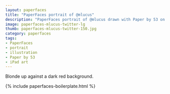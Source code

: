 ```yaml
---
layout: paperfaces
title: "PaperFaces portrait of @mlucus"
description: "PaperFaces portrait of @mlucus drawn with Paper by 53 on an iPad."
image: paperfaces-mlucus-twitter-lg
thumb: paperfaces-mlucus-twitter-150.jpg
category: paperfaces
tags: 
- PaperFaces
- portrait
- illustration
- Paper by 53
- iPad art
---
```


Blonde up against a dark red background.

{% include paperfaces-boilerplate.html %}